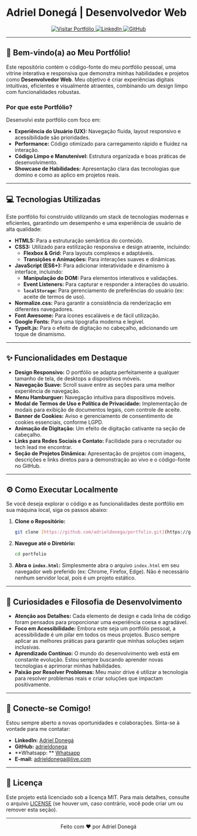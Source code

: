 # Adriel Donegá | Desenvolvedor Web

<p align="center">
  <a href="https://adrieldonega.github.io/donega-dev/" target="_blank">
    <img src="https://img.shields.io/badge/Visitar%20Portfólio-4A90E2?style=for-the-badge&logo=&logoColor=white" alt="Visitar Portfólio">
  </a>
  <a href="https://www.linkedin.com/in/adriel-donega/" target="_blank">
    <img src="https://img.shields.io/badge/LinkedIn-0077B5?style=for-the-badge&logo=linkedin&logoColor=white" alt="LinkedIn">
  </a>
  <a href="https://github.com/adrieldonega" target="_blank">
    <img src="https://img.shields.io/badge/GitHub-181717?style=for-the-badge&logo=github&logoColor=white" alt="GitHub">
  </a>
</p>

---

## 🚀 Bem-vindo(a) ao Meu Portfólio!

Este repositório contém o código-fonte do meu portfólio pessoal, uma vitrine interativa e responsiva que demonstra minhas habilidades e projetos como **Desenvolvedor Web**. Meu objetivo é criar experiências digitais intuitivas, eficientes e visualmente atraentes, combinando um design limpo com funcionalidades robustas.

### Por que este Portfólio?

Desenvolvi este portfólio com foco em:

* **Experiência do Usuário (UX):** Navegação fluida, layout responsivo e acessibilidade são prioridades.
* **Performance:** Código otimizado para carregamento rápido e fluidez na interação.
* **Código Limpo e Manutenível:** Estrutura organizada e boas práticas de desenvolvimento.
* **Showcase de Habilidades:** Apresentação clara das tecnologias que domino e como as aplico em projetos reais.

---

## 💻 Tecnologias Utilizadas

Este portfólio foi construído utilizando um stack de tecnologias modernas e eficientes, garantindo um desempenho e uma experiência de usuário de alta qualidade:

* **HTML5:** Para a estruturação semântica do conteúdo.
* **CSS3:** Utilizado para estilização responsiva e design atraente, incluindo:
    * **Flexbox & Grid:** Para layouts complexos e adaptáveis.
    * **Transições e Animações:** Para interações suaves e dinâmicas.
* **JavaScript (ES6+):** Para adicionar interatividade e dinamismo à interface, incluindo:
    * **Manipulação do DOM:** Para elementos interativos e validações.
    * **Event Listeners:** Para capturar e responder a interações do usuário.
    * **`localStorage`:** Para gerenciamento de preferências do usuário (ex: aceite de termos de uso).
* **Normalize.css:** Para garantir a consistência da renderização em diferentes navegadores.
* **Font Awesome:** Para ícones escaláveis e de fácil utilização.
* **Google Fonts:** Para uma tipografia moderna e legível.
* **TypeIt.js:** Para o efeito de digitação no cabeçalho, adicionando um toque de dinamismo.

---

## ✨ Funcionalidades em Destaque

* **Design Responsivo:** O portfólio se adapta perfeitamente a qualquer tamanho de tela, de desktops a dispositivos móveis.
* **Navegação Suave:** Scroll suave entre as seções para uma melhor experiência de navegação.
* **Menu Hamburguer:** Navegação intuitiva para dispositivos móveis.
* **Modal de Termos de Uso e Política de Privacidade:** Implementação de modais para exibição de documentos legais, com controle de aceite.
* **Banner de Cookies:** Aviso e gerenciamento de consentimento de cookies essenciais, conforme LGPD.
* **Animação de Digitação:** Um efeito de digitação cativante na seção de cabeçalho.
* **Links para Redes Sociais e Contato:** Facilidade para o recrutador ou tech lead me encontrar.
* **Seção de Projetos Dinâmica:** Apresentação de projetos com imagens, descrições e links diretos para a demonstração ao vivo e o código-fonte no GitHub.

---

## ⚙️ Como Executar Localmente

Se você deseja explorar o código e as funcionalidades deste portfólio em sua máquina local, siga os passos abaixo:

1.  **Clone o Repositório:**
    ```bash
    git clone [https://github.com/adrieldonega/portfolio.git](https://github.com/adrieldonega/portfolio.git)
    ```
2.  **Navegue até o Diretório:**
    ```bash
    cd portfolio
    ```
3.  **Abra o `index.html`:**
    Simplesmente abra o arquivo `index.html` em seu navegador web preferido (ex: Chrome, Firefox, Edge). Não é necessário nenhum servidor local, pois é um projeto estático.

---

## 🎯 Curiosidades e Filosofia de Desenvolvimento

* **Atenção aos Detalhes:** Cada elemento de design e cada linha de código foram pensados para proporcionar uma experiência coesa e agradável.
* **Foco em Acessibilidade:** Embora este seja um portfólio pessoal, a acessibilidade é um pilar em todos os meus projetos. Busco sempre aplicar as melhores práticas para garantir que minhas soluções sejam inclusivas.
* **Aprendizado Contínuo:** O mundo do desenvolvimento web está em constante evolução. Estou sempre buscando aprender novas tecnologias e aprimorar minhas habilidades.
* **Paixão por Resolver Problemas:** Meu maior drive é utilizar a tecnologia para resolver problemas reais e criar soluções que impactam positivamente.

---

## 🤝 Conecte-se Comigo!

Estou sempre aberto a novas oportunidades e colaborações. Sinta-se à vontade para me contatar:

* **LinkedIn:** [Adriel Donegá](https://www.linkedin.com/in/adriel-donega/)
* **GitHub:** [adrieldonega](https://github.com/adrieldonega)
* **Whatsapp: ** [Whatsapp](https://wa.me/5511961212420)
* **E-mail:** adrieldonega@live.com

---

## 📄 Licença

Este projeto está licenciado sob a licença MIT. Para mais detalhes, consulte o arquivo [LICENSE](LICENSE) (se houver um, caso contrário, você pode criar um ou remover esta seção).

---

<p align="center">Feito com ❤️ por Adriel Donegá</p>
